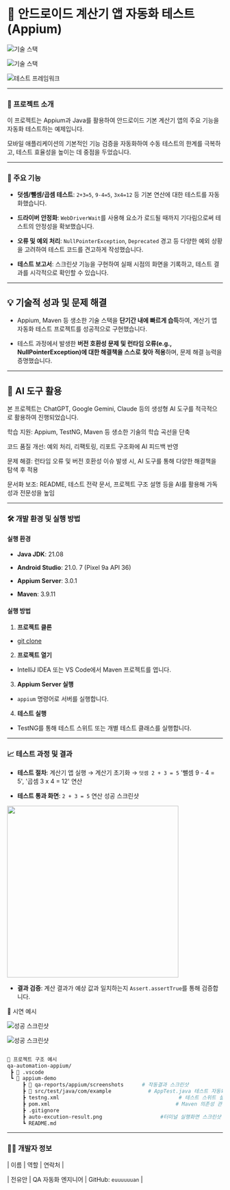 # 📱 안드로이드 계산기 앱 자동화 테스트 (Appium)


![기술 스택](https://img.shields.io/badge/Java-007396?style=flat-square\&logo=Java\&logoColor=white)

![기술 스택](https://img.shields.io/badge/Appium-000000?style=flat-square\&logo=appium\&logoColor=white)

![테스트 프레임워크](https://img.shields.io/badge/TestNG-B31B1B?style=flat-square\&logo=testng\&logoColor=white)

---

### 🌟 프로젝트 소개

이 프로젝트는 Appium과 Java를 활용하여 안드로이드 기본 계산기 앱의 주요 기능을 자동화 테스트하는 예제입니다.

모바일 애플리케이션의 기본적인 기능 검증을 자동화하여 수동 테스트의 한계를 극복하고, 테스트 효율성을 높이는 데 중점을 두었습니다.

---

### 🚀 주요 기능

-   **덧셈/뺄셈/곱셈 테스트**: `2+3=5`, `9-4=5`, `3x4=12` 등 기본 연산에 대한 테스트를 자동화했습니다.

-   **드라이버 안정화**: `WebDriverWait`를 사용해 요소가 로드될 때까지 기다림으로써 테스트의 안정성을 확보했습니다.

-   **오류 및 예외 처리**: `NullPointerException`, `Deprecated` 경고 등 다양한 예외 상황을 고려하여 테스트 코드를 견고하게 작성했습니다.

-   **테스트 보고서**: 스크린샷 기능을 구현하여 실패 시점의 화면을 기록하고, 테스트 결과를 시각적으로 확인할 수 있습니다.

---

## 💡 기술적 성과 및 문제 해결

-   Appium, Maven 등 생소한 기술 스택을 **단기간 내에 빠르게 습득**하여, 계산기 앱 자동화 테스트 프로젝트를 성공적으로 구현했습니다.

-   테스트 과정에서 발생한 **버전 호환성 문제 및 런타임 오류(e.g., NullPointerException)에 대한 해결책을 스스로 찾아 적용**하며, 문제 해결 능력을 증명했습니다.

---

## 🤖 AI 도구 활용

본 프로젝트는 ChatGPT, Google Gemini, Claude 등의 생성형 AI 도구를 적극적으로 활용하여 진행되었습니다.

학습 지원: Appium, TestNG, Maven 등 생소한 기술의 학습 곡선을 단축

코드 품질 개선: 예외 처리, 리팩토링, 리포트 구조화에 AI 피드백 반영

문제 해결: 런타임 오류 및 버전 호환성 이슈 발생 시, AI 도구를 통해 다양한 해결책을 탐색 후 적용

문서화 보조: README, 테스트 전략 문서, 프로젝트 구조 설명 등을 AI를 활용해 가독성과 전문성을 높임

---

### 🛠️ 개발 환경 및 실행 방법

#### **실행 환경**

-   **Java JDK**: 21.08

-   **Android Studio**: 21.0. 7 (Pixel 9a API 36)

-   **Appium Server**: 3.0.1

-   **Maven**: 3.9.11



#### **실행 방법**

1.  **프로젝트 클론**

-   [git clone](https://github.com/euuuuuuan/qa-automation-appium.git)

2.  **프로젝트 열기**

-   IntelliJ IDEA 또는 VS Code에서 Maven 프로젝트를 엽니다.

3.  **Appium Server 실행**

-   `appium` 명령어로 서버를 실행합니다.

4.  **테스트 실행**

-   TestNG를 통해 테스트 스위트 또는 개별 테스트 클래스를 실행합니다.

---

### 📈 테스트 과정 및 결과

-   **테스트 절차**: 계산기 앱 실행 → 계산기 초기화 → `덧셈 2 + 3 = 5` '뺄셈 9 - 4 = 5', '곱셈 3 x 4 = 12' 연산

-   **테스트 통과 화면**: `2 + 3 = 5` 연산 성공 스크린샷

<img src="https://github.com/euuuuuuan/qa-automation-appium/blob/main/appium-demo/qa-reports/appium/screenshots/addition-result-1757344421489.png" width="400"/>


-   **결과 검증**: 계산 결과가 예상 값과 일치하는지 `Assert.assertTrue`를 통해 검증합니다.

📸 시연 예시

![성공 스크린샷](https://github.com/euuuuuuan/qa-automation-appium/blob/main/auto-excution-result2.png)

![성공 스크린샷](https://github.com/euuuuuuan/qa-automation-appium/blob/main/auto-excution-result3.png)

```bash

📂 프로젝트 구조 예시
qa-automation-appium/
 ┣ 📂 .vscode
 ┗ 📂 appium-demo
     ┣ 📂 qa-reports/appium/screenshots      # 작동결과 스크린샷
     ┣ 📂 src/test/java/com/example            # AppTest.java 테스트 자동화 코드
     ┣ testng.xml                                       # 테스트 스위트 설정
     ┣ pom.xml                                         # Maven 의존성 관리
     ┣ .gitignore          
     ┣ auto-excution-result.png                   #터미널 실행화면 스크린샷
     ┗ README.md
```

---

### 🧑‍💻 개발자 정보

|  이름  |        역할        |        연락처       |

| 전유안 | QA 자동화 엔지니어 | GitHub: `euuuuuuan` |

